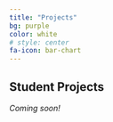 ```yaml
---
title: "Projects"
bg: purple
color: white
# style: center
fa-icon: bar-chart
---
```


## Student Projects

_Coming soon!_
